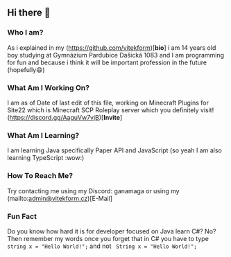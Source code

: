 ## Hi there 👋

<!--
**vitekform/vitekform** is a ✨ _special_ ✨ repository because its `README.md` (this file) appears on your GitHub profile.

Here are some ideas to get you started:

- 🔭 I’m currently working on ...
- 🌱 I’m currently learning ...
- 👯 I’m looking to collaborate on ...
- 🤔 I’m looking for help with ...
- 💬 Ask me about ...
- 📫 How to reach me: ...
- 😄 Pronouns: ...
- ⚡ Fun fact: ...
-->

### Who I am?
As i explained in my (https://github.com/vitekform)[**bio**] i am 14 years old boy studying at Gymnázium Pardubice Dašická 1083 and I am programming for fun and because i think it will be important profession in the future (hopefully😄)
### What Am I Working On?
I am as of Date of last edit of this file, working on Minecraft Plugins for Site22 which is Minecraft SCP Roleplay server which you definitely visit! (https://discord.gg/AaguVw7vjB)[**Invite**]
### What Am I Learning?
I am learning Java specifically Paper API and JavaScript (so yeah I am also learning TypeScript :wow:)
### How To Reach Me?
Try contacting me using my Discord: ganamaga or using my (mailto:admin@vitekform.cz)[E-Mail]
### Fun Fact
Do you know how hard it is for developer focused on Java learn C#? No? Then remember my words once you forget that in C# you have to type `string x = "Hello World!";` and not ` String x = "Hello World!";`
